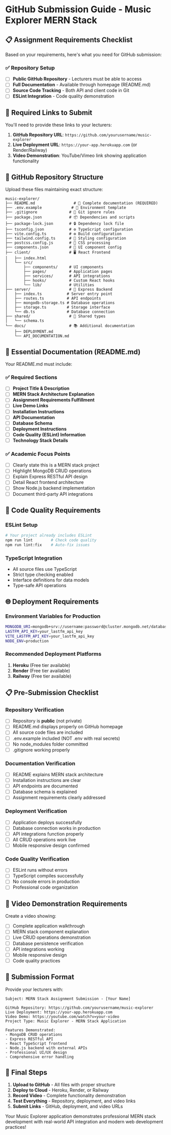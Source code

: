 # GitHub Submission Guide - Music Explorer MERN Stack

## 📋 Assignment Requirements Checklist

Based on your requirements, here's what you need for GitHub submission:

### ✅ Repository Setup
- [ ] **Public GitHub Repository** - Lecturers must be able to access
- [ ] **Full Documentation** - Available through homepage (README.md)
- [ ] **Source Code Tracking** - Both API and client code in Git
- [ ] **ESLint Integration** - Code quality demonstration

## 🔗 Required Links to Submit

You'll need to provide these links to your lecturers:

1. **GitHub Repository URL**: `https://github.com/yourusername/music-explorer`
2. **Live Deployment URL**: `https://your-app.herokuapp.com` (or Render/Railway)
3. **Video Demonstration**: YouTube/Vimeo link showing application functionality

## 📁 GitHub Repository Structure

Upload these files maintaining exact structure:

```
music-explorer/
├── README.md                 # 📖 Complete documentation (REQUIRED)
├── .env.example             # 🔑 Environment template 
├── .gitignore              # 🚫 Git ignore rules
├── package.json            # 📦 Dependencies and scripts
├── package-lock.json       # 🔒 Dependency lock file
├── tsconfig.json           # ⚙️ TypeScript configuration
├── vite.config.ts          # ⚙️ Build configuration
├── tailwind.config.ts      # 🎨 Styling configuration
├── postcss.config.js       # 🎨 CSS processing
├── components.json         # 🧩 UI component config
├── client/                 # 🖥️ React Frontend
│   ├── index.html
│   └── src/
│       ├── components/     # UI components
│       ├── pages/          # Application pages
│       ├── services/       # API integrations
│       ├── hooks/          # Custom React hooks
│       └── lib/            # Utilities
├── server/                 # 🚀 Express Backend
│   ├── index.ts           # Server entry point
│   ├── routes.ts          # API endpoints
│   ├── mongodb-storage.ts # Database operations
│   ├── storage.ts         # Storage interface
│   └── db.ts              # Database connection
├── shared/                 # 🔄 Shared types
│   └── schema.ts
└── docs/                   # 📚 Additional documentation
    ├── DEPLOYMENT.md
    └── API_DOCUMENTATION.md
```

## 📝 Essential Documentation (README.md)

Your README.md must include:

### ✅ Required Sections
- [ ] **Project Title & Description**
- [ ] **MERN Stack Architecture Explanation**
- [ ] **Assignment Requirements Fulfillment**
- [ ] **Live Demo Links**
- [ ] **Installation Instructions**
- [ ] **API Documentation**
- [ ] **Database Schema**
- [ ] **Deployment Instructions**
- [ ] **Code Quality (ESLint) Information**
- [ ] **Technology Stack Details**

### ✅ Academic Focus Points
- [ ] Clearly state this is a MERN stack project
- [ ] Highlight MongoDB CRUD operations
- [ ] Explain Express RESTful API design
- [ ] Detail React frontend architecture
- [ ] Show Node.js backend implementation
- [ ] Document third-party API integrations

## 🔧 Code Quality Requirements

### ESLint Setup
```bash
# Your project already includes ESLint
npm run lint        # Check code quality
npm run lint:fix    # Auto-fix issues
```

### TypeScript Integration
- All source files use TypeScript
- Strict type checking enabled
- Interface definitions for data models
- Type-safe API operations

## 🌐 Deployment Requirements

### Environment Variables for Production
```bash
MONGODB_URI=mongodb+srv://username:password@cluster.mongodb.net/database
LASTFM_API_KEY=your_lastfm_api_key  
VITE_LASTFM_API_KEY=your_lastfm_api_key
NODE_ENV=production
```

### Recommended Deployment Platforms
1. **Heroku** (Free tier available)
2. **Render** (Free tier available)  
3. **Railway** (Free tier available)

## 📋 Pre-Submission Checklist

### Repository Verification
- [ ] Repository is **public** (not private)
- [ ] README.md displays properly on GitHub homepage
- [ ] All source code files are included
- [ ] .env.example included (NOT .env with real secrets)
- [ ] No node_modules folder committed
- [ ] .gitignore working properly

### Documentation Verification  
- [ ] README explains MERN stack architecture
- [ ] Installation instructions are clear
- [ ] API endpoints are documented
- [ ] Database schema is explained
- [ ] Assignment requirements clearly addressed

### Deployment Verification
- [ ] Application deploys successfully
- [ ] Database connection works in production
- [ ] API integrations function properly
- [ ] All CRUD operations work live
- [ ] Mobile responsive design confirmed

### Code Quality Verification
- [ ] ESLint runs without errors
- [ ] TypeScript compiles successfully
- [ ] No console errors in production
- [ ] Professional code organization

## 🎥 Video Demonstration Requirements

Create a video showing:
- [ ] Complete application walkthrough
- [ ] MERN stack component explanation
- [ ] Live CRUD operations demonstration
- [ ] Database persistence verification
- [ ] API integrations working
- [ ] Mobile responsive design
- [ ] Code quality practices

## 📧 Submission Format

Provide your lecturers with:

```
Subject: MERN Stack Assignment Submission - [Your Name]

GitHub Repository: https://github.com/yourusername/music-explorer
Live Deployment: https://your-app.herokuapp.com
Video Demo: https://youtube.com/watch?v=your-video
Project Type: Music Explorer - MERN Stack Application

Features Demonstrated:
- MongoDB CRUD operations
- Express RESTful API
- React TypeScript frontend  
- Node.js backend with external APIs
- Professional UI/UX design
- Comprehensive error handling
```

## 🚀 Final Steps

1. **Upload to GitHub** - All files with proper structure
2. **Deploy to Cloud** - Heroku, Render, or Railway
3. **Record Video** - Complete functionality demonstration
4. **Test Everything** - Repository, deployment, and video links
5. **Submit Links** - GitHub, deployment, and video URLs

Your Music Explorer application demonstrates professional MERN stack development with real-world API integration and modern web development practices!